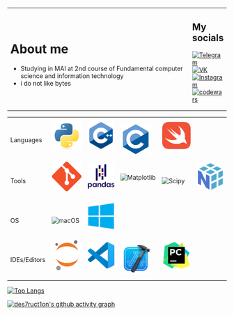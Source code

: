 <table>
<tr> 
<td width="550">
<h1>About me</h1>

- Studying in MAI at 2nd course of Fundamental computer science and information technology
- i do not like bytes
</td>
<td>
   <h2> My socials </h2>
   
   [![Telegram](https://img.shields.io/badge/Telegram-2CA5E0?style=for-the-badge&logo=telegram&logoColor=white)](https://t.me/des7ruct1on)
   [![VK](https://img.shields.io/badge/вконтакте-%232E87FB.svg?&style=for-the-badge&logo=vk&logoColor=white)](https://vk.com/des7ruct1on)
   [![Instagram](https://img.shields.io/badge/Instagram-%23E4405F.svg?style=for-the-badge&logo=Instagram&logoColor=white)](https://www.instagram.com/des7ruct1on)
   [![codewars](https://www.codewars.com/users/des7ruct1on/badges/small)](https://www.codewars.com/users/des7ruct1on) 
</td>
</tr>
</table>
<table>

<td>
  <tr>
      <td> Languages </td>
      <td>
          <img src="https://github.com/devicons/devicon/blob/master/icons/python/python-original.svg" title="Python" width="70"/>&nbsp;
      </td>
      <td>
          <img src="https://github.com/devicons/devicon/blob/master/icons/cplusplus/cplusplus-original.svg" title="C++" width="70"/>&nbsp;
      </td>
      <td>
          <img src="https://github.com/devicons/devicon/blob/master/icons/c/c-original.svg" title="C" width="70"/>&nbsp;
      </td>
      <td>
           <img src="https://github.com/devicons/devicon/blob/master/icons/swift/swift-original.svg" title="Swift" width="70"/>&nbsp;
      </td>
  </tr>
  <tr>
      <td> Tools </td>
      <td>
           <img src="https://github.com/devicons/devicon/blob/master/icons/git/git-original.svg" title="Git" width="70"/>&nbsp;
      </td>
      <td>
           <img src="https://github.com/devicons/devicon/blob/master/icons/pandas/pandas-original-wordmark.svg" title="Pandas" width="70"/>&nbsp;
      </td>
      <td>
           <img src="https://upload.wikimedia.org/wikipedia/commons/8/84/Matplotlib_icon.svg" title="Matplotlib" width="70"/>&nbsp;
      </td>
      <td>
           <img src="https://upload.wikimedia.org/wikipedia/commons/b/b2/SCIPY_2.svg" title="Scipy" width="70"/>&nbsp;
      </td>
      <td>
           <img src="https://github.com/devicons/devicon/blob/master/icons/numpy/numpy-original.svg" title="Numpy" width="70"/>&nbsp;
      </td>
  </tr>
  <tr>
      <td> OS </td>
      <td>
           <img src="https://upload.wikimedia.org/wikipedia/de/b/b1/MacOS-Logo.svg" title="macOS" width="70"/>&nbsp;
      </td>
      <td>
           <img src="https://github.com/devicons/devicon/blob/master/icons/windows8/windows8-original.svg" title="Windows" width="70"/>&nbsp;
      </td>
    
  </tr>
  <tr>
     <td> IDEs/Editors </td>
      <td>
           <img src="https://github.com/devicons/devicon/blob/master/icons/jupyter/jupyter-original.svg" title="Jupyter" width="70"/>&nbsp;
      </td>
      <td>
           <img src="https://github.com/devicons/devicon/blob/master/icons/vscode/vscode-original.svg" title="Visual Studio Code" width="70"/>&nbsp;
      </td>
      <td>
           <img src="https://github.com/devicons/devicon/blob/master/icons/xcode/xcode-original.svg" title="Xcode" width="70"/>&nbsp;
      </td>
      <td>
           <img src="https://github.com/devicons/devicon/blob/master/icons/pycharm/pycharm-original.svg" title="Pycharm" width="70"/>&nbsp;
      </td>
  </tr>
</table>
<div>
   
   [![Top Langs](https://github-readme-stats.vercel.app/api/top-langs/?username=des7ruct1on&layout=pie)](https://github.com/des7ruct1on/github-readme-stats)
</div>
<div> 

   [![des7ruct1on's github activity graph](https://github-readme-activity-graph.vercel.app/graph?username=des7ruct1on&theme=xcode)](https://github.com/des7ruct1on/github-readme-activity-graph)
</div> 
